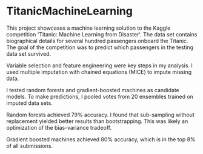 # TitanicMachineLearning

This project showcases a machine learning solution to the Kaggle competition 'Titanic: Machine Learning from Disaster'. The data set contains biographical details for several hundred passengers onboard the Titanic. The goal of the competition was to predict which passengers in the testing data set survived.

Variable selection and feature engineering were key steps in my analysis. I used multiple imputation with chained equations (MICE) to impute missing data.

I tested random forests and gradient-boosted machines as candidate models. To make predictions, I pooled votes from 20 ensembles trained on imputed data sets. 

Random forests achieved 79% accuracy. I found that sub-sampling without replacement yielded better results than bootstrapping. This was likely an optimization of the bias-variance tradeoff. 

Gradient boosted machines achieved 80% accuracy, which is in the top 8% of all submissions.
